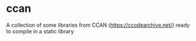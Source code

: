 # ccan
A collection of some libraries from CCAN (https://ccodearchive.net/) ready to compile in a static library

